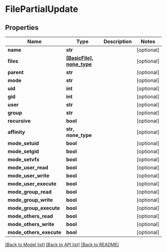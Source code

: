 # FilePartialUpdate


## Properties
Name | Type | Description | Notes
------------ | ------------- | ------------- | -------------
**name** | **str** |  | [optional] 
**files** | [**[BasicFile], none_type**](BasicFile.md) |  | [optional] 
**parent** | **str** |  | [optional] 
**mode** | **str** |  | [optional] 
**uid** | **int** |  | [optional] 
**gid** | **int** |  | [optional] 
**user** | **str** |  | [optional] 
**group** | **str** |  | [optional] 
**recursive** | **bool** |  | [optional] 
**affinity** | **str, none_type** |  | [optional] 
**mode_setuid** | **bool** |  | [optional] 
**mode_setgid** | **bool** |  | [optional] 
**mode_setvfx** | **bool** |  | [optional] 
**mode_user_read** | **bool** |  | [optional] 
**mode_user_write** | **bool** |  | [optional] 
**mode_user_execute** | **bool** |  | [optional] 
**mode_group_read** | **bool** |  | [optional] 
**mode_group_write** | **bool** |  | [optional] 
**mode_group_execute** | **bool** |  | [optional] 
**mode_others_read** | **bool** |  | [optional] 
**mode_others_write** | **bool** |  | [optional] 
**mode_others_execute** | **bool** |  | [optional] 

[[Back to Model list]](../#documentation-for-models) [[Back to API list]](../#documentation-for-api-endpoints) [[Back to README]](../)


